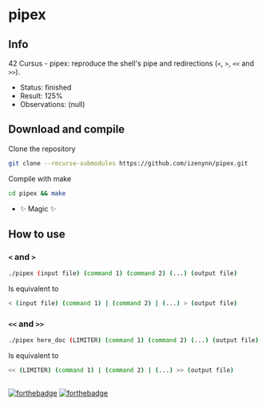 # pipex

## Info

42 Cursus - pipex: reproduce the shell's pipe and redirections (`<`, `>`, `<<` and `>>`).

- Status: finished
- Result: 125%
- Observations: (null)

## Download and compile

Clone the repository

```sh
git clone --recurse-submodules https://github.com/izenynn/pipex.git
```

Compile with make

```sh
cd pipex && make
```

- ✨ Magic ✨

## How to use

### `<` and `>`

```sh
./pipex (input file) (command 1) (command 2) (...) (output file)
```

Is equivalent to

```sh
< (input file) (command 1) | (command 2) | (...) > (output file)
```

### `<<` and `>>`

```sh
./pipex here_doc (LIMITER) (command 1) (command 2) (...) (output file)
```

Is equivalent to

```sh
<< (LIMITER) (command 1) | (command 2) | (...) >> (output file)
```

##
[![forthebadge](https://forthebadge.com/images/badges/made-with-c.svg)](https://forthebadge.com)
[![forthebadge](https://forthebadge.com/images/badges/check-it-out.svg)](https://forthebadge.com)
